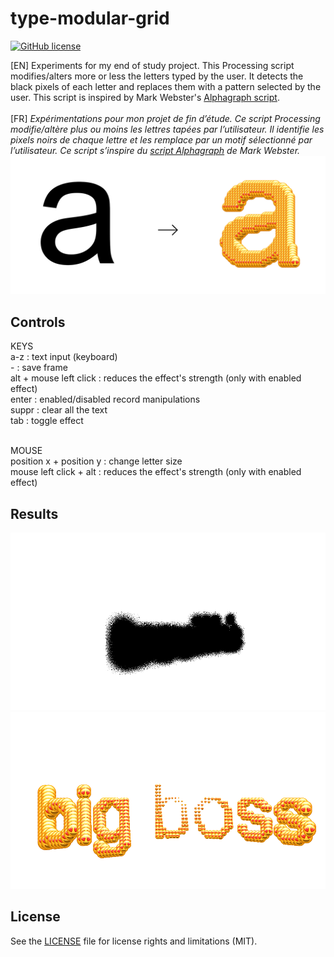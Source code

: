 # type-modular-grid
[![GitHub license](https://img.shields.io/github/license/aurelienmaufroid/type-modular-grid)](https://github.com/aurelienmaufroid/type-modular-grid/blob/main/LICENSE)

[EN] Experiments for my end of study project. This Processing script modifies/alters more or less the letters typed by the user. It detects the black pixels of each letter and replaces them with a pattern selected by the user.
This script is inspired by Mark Webster's <a href="https://bitbucket.org/mwebster_/alphagraph/src/master/" target="_blank">Alphagraph script</a>.
<br/><br/>
[FR] *Expérimentations pour mon projet de fin d’étude. Ce script Processing modifie/altère plus ou moins les lettres tapées par l’utilisateur. Il identifie les pixels noirs de chaque lettre et les remplace par un motif sélectionné par l’utilisateur.
Ce script s’inspire du <a href="https://bitbucket.org/mwebster_/alphagraph/src/master/" target="_blank">script Alphagraph</a> de Mark Webster.*
<img alt="result of this script" src="https://github.com/aurelienmaufroid/type-modular-grid/blob/main/schema.png">
## Controls
KEYS
<br/>
a-z : text input (keyboard)<br/>
\- : save frame <br/>
alt + mouse left click : reduces the effect's strength (only with enabled effect)<br/>
enter : enabled/disabled record manipulations<br/>
suppr : clear all the text <br/>
tab : toggle effect<br/>

<br/>
MOUSE
<br/>
position x + position y : change letter size<br/>
mouse left click + alt : reduces the effect's strength (only with enabled effect)<br/>

## Results
<img alt="result of this script" src="https://github.com/aurelienmaufroid/type-modular-grid/blob/main/motion-type2.gif">
<img alt="result of this script" src="https://github.com/aurelienmaufroid/type-modular-grid/blob/main/output/big%20boss_14.png">

## License
See the [LICENSE](https://github.com/aurelienmaufroid/type-modular-grid/blob/main/LICENSE) file for license rights and limitations (MIT).
